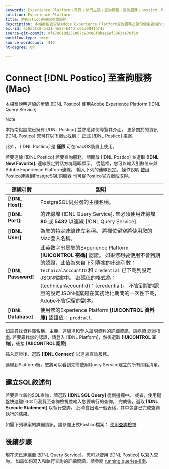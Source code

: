 ```yaml
---
keywords: Experience Platform；首頁；熱門主題；查詢服務；查詢服務；postico；Postico；連線到查詢服務；
solution: Experience Platform
title: 將Postico連線到查詢服務
description: 本檔案包含安裝Adobe Experience Platform查詢服務之備份使用者端Postico的連結。
exl-id: a19abfc8-b431-4e57-b44d-c6130041af4a
source-git-commit: 9fe7e618d251867c90c88f8bee6ef5863ae78f60
workflow-type: tm+mt
source-wordcount: '416'
ht-degree: 0%

---
```


# Connect [!DNL Postico] 至查詢服務(Mac)

本檔案說明連線的步驟 [!DNL Postico] 使用Adobe Experience Platform [!DNL Query Service].

>[!NOTE]
>
> 本指南假設您已擁有 [!DNL Postico] 並熟悉如何導覽其介面。 更多關於的資訊 [!DNL Postico] 您可在以下網址找到： [正式 [!DNL Postico] 檔案](https://eggerapps.at/postico/docs).
> 
> 此外， [!DNL Postico] 是 **僅限** 可在macOS裝置上使用。

若要連線 [!DNL Postico] 若要查詢服務，請開啟 [!DNL Postico] 並選取 **[!DNL New Favorite]**. 連線設定對話方塊隨即顯示。 從這裡，您可以輸入引數值來與Adobe Experience Platform連線。 輸入下列的連線設定。 操作說明 [使用Postico連線到PostgreSQL伺服器](https://eggerapps.at/postico/docs/v1.5.21/favorite-window.html) 也可從Postico官方網站取得。

| 連線引數 | 說明 |
|---|---|
| **[!DNL Host]:** | PostgreSQL伺服器的主機名稱。 |
| **[!DNL Port]:** | 的連線埠 [!DNL Query Service]. 您必須使用連線埠 **80** 或 **5432** 以連線 [!DNL Query Service]. |
| **[!DNL User]** | 為您的特定連線建立名稱。 將欄位留空將使用您的Mac登入名稱。 |
| **[!DNL Password]** | 此英數字串是您的Experience Platform **[!UICONTROL 密碼]** 認證。 如果您想要使用不會到期的認證，此值為來自下列專案的串連引數： `technicalAccountID` 和 `credential` 已下載到設定JSON檔案中。 密碼值的格式為：{technicalAccountId}：{credential}。 不會到期的認證的設定JSON檔案是在其初始化期間的一次性下載，Adobe不會保留的副本。 |
| **[!DNL Database]** | 使用您的Experience Platform **[!UICONTROL 資料庫]** 認證值： `prod:all`. |

如需尋找資料庫名稱、主機、連線埠和登入證明資料的詳細資訊，請閱讀 [認證指南](../ui/credentials.md). 若要尋找您的認證，請登入 [!DNL Platform]，然後選取 **[!UICONTROL 查詢]**，後接 **[!UICONTROL 認證]**.

插入認證後，選取 **[!DNL Connect]** 以連線查詢服務。

連線到Platform後，您將可以看到先前使用Query Service建立的所有關係清單。

## 建立SQL敘述句

若要建立新的SQL查詢，請選取 **[!DNL SQL Query]** 從側邊欄中。 或者，使用鍵盤快速鍵(⇧⌘T)瀏覽至查詢檢視並輸入您要執行的查詢。 完成後，選取 **[!DNL Execute Statement]** 以執行查詢。 此時會出現一個表格，其中包含已完成查詢執行的結果。

如需下列專案的詳細資訊，請參閱正式Postico檔案： [使用查詢檢視](https://eggerapps.at/postico/docs/v1.3.1/sql-query-view.html).

## 後續步驟

現在您已連線至 [!DNL Query Service]，您可以使用 [!DNL Postico] 以寫入查詢。 如需如何寫入和執行查詢的詳細資訊，請參閱 [running queries指南](../best-practices/writing-queries.md).

